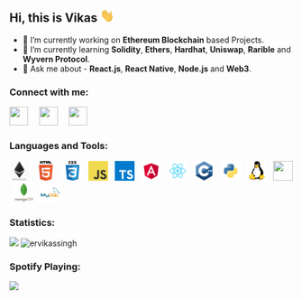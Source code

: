 ## Hi, this is Vikas <img src="https://raw.githubusercontent.com/ABSphreak/ABSphreak/master/gifs/Hi.gif" width="25px" />
- 🔭 I’m currently working on **Ethereum Blockchain** based Projects.
- 🌱 I’m currently learning **Solidity**, **Ethers**, **Hardhat**, **Uniswap**, **Rarible** and **Wyvern Protocol**.
- 💬 Ask me about - **React.js**, **React Native**, **Node.js** and **Web3**.

### Connect with me:
[<img height="33" width="33" src="https://unpkg.com/simple-icons@v6/icons/gmail.svg" />](mailto:mail.ervikassingh@gmail.com) &nbsp; &nbsp;
[<img height="33" width="33" src="https://unpkg.com/simple-icons@v6/icons/linkedin.svg" />](https://www.linkedin.com/in/ervikassingh/) &nbsp; &nbsp;
[<img height="33" width="33" src="https://unpkg.com/simple-icons@v6/icons/instagram.svg" />](https://www.instagram.com/_wiekee_/) &nbsp; &nbsp;

### Languages and Tools:
<img height="35" width="35" src="https://raw.githubusercontent.com/github/explore/80688e429a7d4ef2fca1e82350fe8e3517d3494d/topics/ethereum/ethereum.png" /> &nbsp;
<img height="35" width="35" src="https://raw.githubusercontent.com/github/explore/80688e429a7d4ef2fca1e82350fe8e3517d3494d/topics/html/html.png" /> &nbsp;
<img height="35" width="35" src="https://raw.githubusercontent.com/github/explore/80688e429a7d4ef2fca1e82350fe8e3517d3494d/topics/css/css.png" /> &nbsp;
<img height="35" width="35" src="https://raw.githubusercontent.com/github/explore/80688e429a7d4ef2fca1e82350fe8e3517d3494d/topics/javascript/javascript.png" /> &nbsp;
<img height="35" width="35" src="https://raw.githubusercontent.com/github/explore/80688e429a7d4ef2fca1e82350fe8e3517d3494d/topics/typescript/typescript.png" /> &nbsp;
<img height="35" width="35" src="https://raw.githubusercontent.com/github/explore/80688e429a7d4ef2fca1e82350fe8e3517d3494d/topics/angular/angular.png" /> &nbsp;
<img height="35" width="35" src="https://raw.githubusercontent.com/github/explore/80688e429a7d4ef2fca1e82350fe8e3517d3494d/topics/react/react.png" /> &nbsp;
<img height="35" width="35" src="https://raw.githubusercontent.com/github/explore/80688e429a7d4ef2fca1e82350fe8e3517d3494d/topics/cpp/cpp.png" /> &nbsp;
<img height="35" width="35" src="https://raw.githubusercontent.com/github/explore/80688e429a7d4ef2fca1e82350fe8e3517d3494d/topics/python/python.png" /> &nbsp;
<img height="35" width="35" src="https://raw.githubusercontent.com/devicons/devicon/master/icons/linux/linux-original.svg" /> &nbsp;
<img height="35" width="35" src="https://www.vectorlogo.zone/logos/git-scm/git-scm-icon.svg" /> &nbsp;
<img height="35" width="35" src="https://raw.githubusercontent.com/devicons/devicon/master/icons/mongodb/mongodb-original-wordmark.svg" /> &nbsp;
<img height="35" width="35" src="https://raw.githubusercontent.com/devicons/devicon/master/icons/mysql/mysql-original-wordmark.svg" /> &nbsp;

### Statistics:
<img width="500" src="https://github-readme-stats.vercel.app/api?username=ervikassingh&&show_icons=true&title_color=e67c00&icon_color=489a2b&text_color=161616" />
<img width="500" src="https://github-readme-streak-stats.herokuapp.com/?user=ervikassingh&" alt="ervikassingh" />

### Spotify Playing:
[<img width="500" src="https://spotify-now-playing-ervikassingh.vercel.app/api/spotify/?background_color=403e3e&border_color=f7f7f7" />](https://open.spotify.com/user/oluvwymx1n559evcd3csfvopf)
